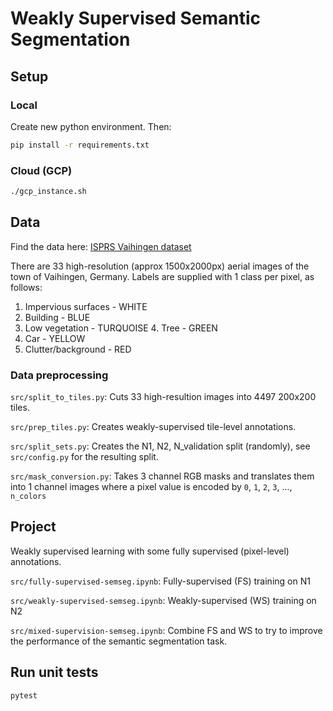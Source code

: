 # Weakly Supervised Semantic Segmentation

## Setup

### Local

Create new python environment. Then:

```bash
pip install -r requirements.txt
```

### Cloud (GCP)

```bash
./gcp_instance.sh
```

## Data

Find the data here:
[​ISPRS Vaihingen dataset​](http://www2.isprs.org/commissions/comm3/wg4/2d-sem-label-vaihingen.html)

There are 33 high-resolution (approx 1500x2000px) aerial images of the town of Vaihingen, Germany.
Labels are supplied with 1 class per pixel, as follows:

1. Impervious surfaces - WHITE
2. Building - BLUE
3. Low vegetation - TURQUOISE 4. Tree - GREEN
5. Car - YELLOW
6. Clutter/background - RED

### Data preprocessing

`src/split_to_tiles.py`: Cuts 33 high-resultion images into 4497 200x200 tiles.

`src/prep_tiles.py`: Creates weakly-supervised tile-level annotations.

`src/split_sets.py`: Creates the N1, N2, N_validation split (randomly), see `src/config.py` for the resulting split.

`src/mask_conversion.py`: Takes 3 channel RGB masks and translates them into 1 channel images where a pixel value is encoded by `0`, `1`, `2`, `3`, ..., `n_colors`

## Project

Weakly supervised learning with some fully supervised (pixel-level) annotations.

`src/fully-supervised-semseg.ipynb`: Fully-supervised (FS) training on N1

`src/weakly-supervised-semseg.ipynb`: Weakly-supervised (WS) training on N2

`src/mixed-supervision-semseg.ipynb`: Combine FS and WS to try to improve the performance of the semantic segmentation task.

## Run unit tests

```bash
pytest
```
